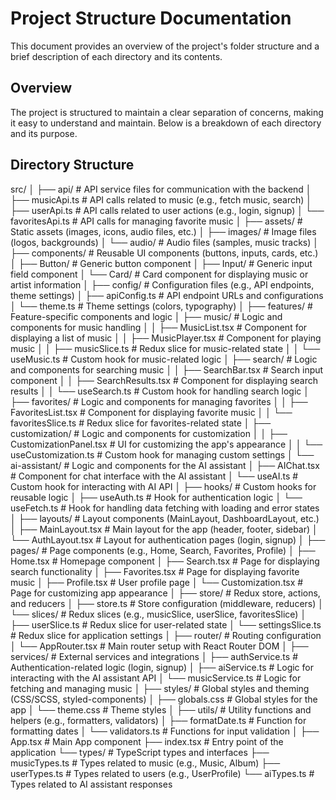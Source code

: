 # Project Structure Documentation

This document provides an overview of the project's folder structure and a brief description of each directory and its contents.

## Overview

The project is structured to maintain a clear separation of concerns, making it easy to understand and maintain. Below is a breakdown of each directory and its purpose.

## Directory Structure
src/
│
├── api/               # API service files for communication with the backend
│   ├── musicApi.ts    # API calls related to music (e.g., fetch music, search)
│   ├── userApi.ts     # API calls related to user actions (e.g., login, signup)
│   └── favoritesApi.ts # API calls for managing favorite music
│
├── assets/            # Static assets (images, icons, audio files, etc.)
│   ├── images/        # Image files (logos, backgrounds)
│   └── audio/         # Audio files (samples, music tracks)
│
├── components/        # Reusable UI components (buttons, inputs, cards, etc.)
│   ├── Button/        # Generic button component
│   ├── Input/         # Generic input field component
│   └── Card/          # Card component for displaying music or artist information
│
├── config/            # Configuration files (e.g., API endpoints, theme settings)
│   ├── apiConfig.ts   # API endpoint URLs and configurations
│   └── theme.ts       # Theme settings (colors, typography)
│
├── features/          # Feature-specific components and logic
│   ├── music/         # Logic and components for music handling
│   │   ├── MusicList.tsx   # Component for displaying a list of music
│   │   ├── MusicPlayer.tsx  # Component for playing music
│   │   ├── musicSlice.ts    # Redux slice for music-related state
│   │   └── useMusic.ts      # Custom hook for music-related logic
│   ├── search/        # Logic and components for searching music
│   │   ├── SearchBar.tsx     # Search input component
│   │   ├── SearchResults.tsx  # Component for displaying search results
│   │   └── useSearch.ts       # Custom hook for handling search logic
│   ├── favorites/     # Logic and components for managing favorites
│   │   ├── FavoritesList.tsx  # Component for displaying favorite music
│   │   └── favoritesSlice.ts   # Redux slice for favorites-related state
│   ├── customization/  # Logic and components for customization
│   │   ├── CustomizationPanel.tsx # UI for customizing the app's appearance
│   │   └── useCustomization.ts    # Custom hook for managing custom settings
│   └── ai-assistant/  # Logic and components for the AI assistant
│       ├── AIChat.tsx      # Component for chat interface with the AI assistant
│       └── useAI.ts         # Custom hook for interacting with AI API
│
├── hooks/             # Custom hooks for reusable logic
│   ├── useAuth.ts      # Hook for authentication logic
│   └── useFetch.ts     # Hook for handling data fetching with loading and error states
│
├── layouts/           # Layout components (MainLayout, DashboardLayout, etc.)
│   ├── MainLayout.tsx  # Main layout for the app (header, footer, sidebar)
│   └── AuthLayout.tsx  # Layout for authentication pages (login, signup)
│
├── pages/             # Page components (e.g., Home, Search, Favorites, Profile)
│   ├── Home.tsx       # Homepage component
│   ├── Search.tsx     # Page for displaying search functionality
│   ├── Favorites.tsx   # Page for displaying favorite music
│   ├── Profile.tsx    # User profile page
│   └── Customization.tsx # Page for customizing app appearance
│
├── store/             # Redux store, actions, and reducers
│   ├── store.ts       # Store configuration (middleware, reducers)
│   └── slices/        # Redux slices (e.g., musicSlice, userSlice, favoritesSlice)
│       ├── userSlice.ts # Redux slice for user-related state
│       └── settingsSlice.ts # Redux slice for application settings
│
├── router/            # Routing configuration
│   └── AppRouter.tsx   # Main router setup with React Router DOM
│
├── services/          # External services and integrations
│   ├── authService.ts  # Authentication-related logic (login, signup)
│   ├── aiService.ts    # Logic for interacting with the AI assistant API
│   └── musicService.ts  # Logic for fetching and managing music
│
├── styles/            # Global styles and theming (CSS/SCSS, styled-components)
│   ├── globals.css     # Global styles for the app
│   └── theme.css       # Theme styles
│
├── utils/             # Utility functions and helpers (e.g., formatters, validators)
│   ├── formatDate.ts   # Function for formatting dates
│   └── validators.ts    # Functions for input validation
│
├── App.tsx            # Main App component
├── index.tsx          # Entry point of the application
└── types/             # TypeScript types and interfaces
    ├── musicTypes.ts   # Types related to music (e.g., Music, Album)
    ├── userTypes.ts    # Types related to users (e.g., UserProfile)
    └── aiTypes.ts      # Types related to AI assistant responses
